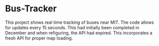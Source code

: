 # Bus-Tracker
This project shows real time tracking of buses near MIT. The code allows for updates every 15 seconds. This had initially been completed in December and when refiguring, the API had expired. This incorporates a fresh API for proper map loading.
